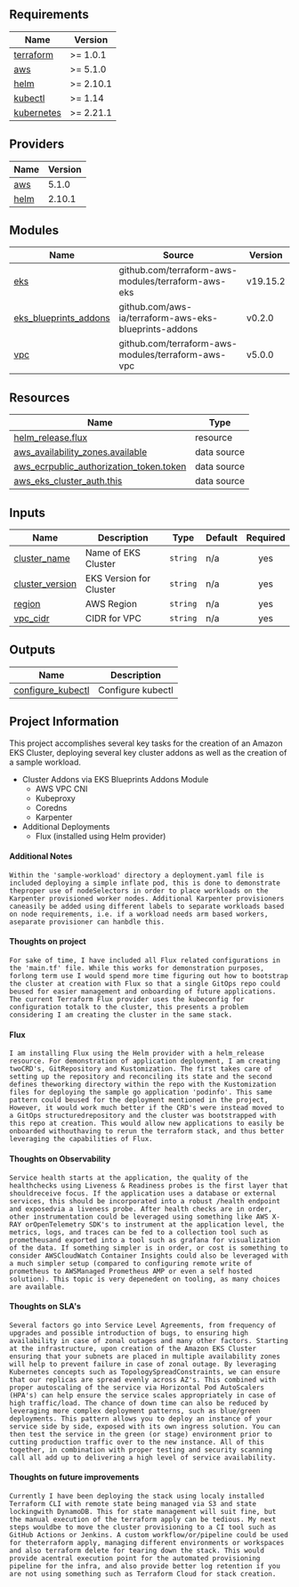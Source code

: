 ## Requirements

| Name | Version |
|------|---------|
| <a name="requirement_terraform"></a> [terraform](#requirement\_terraform) | >= 1.0.1 |
| <a name="requirement_aws"></a> [aws](#requirement\_aws) | >= 5.1.0 |
| <a name="requirement_helm"></a> [helm](#requirement\_helm) | >= 2.10.1 |
| <a name="requirement_kubectl"></a> [kubectl](#requirement\_kubectl) | >= 1.14 |
| <a name="requirement_kubernetes"></a> [kubernetes](#requirement\_kubernetes) | >= 2.21.1 |

## Providers

| Name | Version |
|------|---------|
| <a name="provider_aws"></a> [aws](#provider\_aws) | 5.1.0 |
| <a name="provider_helm"></a> [helm](#provider\_helm) | 2.10.1 |

## Modules

| Name | Source | Version |
|------|--------|---------|
| <a name="module_eks"></a> [eks](#module\_eks) | github.com/terraform-aws-modules/terraform-aws-eks | v19.15.2 |
| <a name="module_eks_blueprints_addons"></a> [eks\_blueprints\_addons](#module\_eks\_blueprints\_addons) | github.com/aws-ia/terraform-aws-eks-blueprints-addons | v0.2.0 |
| <a name="module_vpc"></a> [vpc](#module\_vpc) | github.com/terraform-aws-modules/terraform-aws-vpc | v5.0.0 |

## Resources

| Name | Type |
|------|------|
| [helm_release.flux](https://registry.terraform.io/providers/hashicorp/helm/latest/docs/resources/release) | resource |
| [aws_availability_zones.available](https://registry.terraform.io/providers/hashicorp/aws/latest/docs/data-sources/availability_zones) | data source |
| [aws_ecrpublic_authorization_token.token](https://registry.terraform.io/providers/hashicorp/aws/latest/docs/data-sources/ecrpublic_authorization_token) | data source |
| [aws_eks_cluster_auth.this](https://registry.terraform.io/providers/hashicorp/aws/latest/docs/data-sources/eks_cluster_auth) | data source |

## Inputs

| Name | Description | Type | Default | Required |
|------|-------------|------|---------|:--------:|
| <a name="input_cluster_name"></a> [cluster\_name](#input\_cluster\_name) | Name of EKS Cluster | `string` | n/a | yes |
| <a name="input_cluster_version"></a> [cluster\_version](#input\_cluster\_version) | EKS Version for Cluster | `string` | n/a | yes |
| <a name="input_region"></a> [region](#input\_region) | AWS Region | `string` | n/a | yes |
| <a name="input_vpc_cidr"></a> [vpc\_cidr](#input\_vpc\_cidr) | CIDR for VPC | `string` | n/a | yes |

## Outputs

| Name | Description |
|------|-------------|
| <a name="output_configure_kubectl"></a> [configure\_kubectl](#output\_configure\_kubectl) | Configure kubectl |

## Project Information
This project accomplishes several key tasks for the creation of an Amazon EKS Cluster, deploying several key cluster addons as well as the creation of a sample workload. 
- Cluster Addons via EKS Blueprints Addons Module
  -  AWS VPC CNI
  -  Kubeproxy
  -  Coredns
  -  Karpenter
- Additional Deployments
  - Flux (installed using Helm provider)

#### Additional Notes
```Within the 'sample-workload' directory a deployment.yaml file is included deploying a simple inflate pod, this is done to demonstrate theproper use of nodeSelectors in order to place workloads on the Karpenter provisioned worker nodes. Additional Karpenter provisioners caneasily be added using different labels to separate workloads based on node requirements, i.e. if a workload needs arm based workers, aseparate provisioner can hanbdle this.```

#### Thoughts on project
```For sake of time, I have included all Flux related configurations in the 'main.tf' file. While this works for demonstration purposes, forlong term use I would spend more time figuring out how to bootstrap the cluster at creation with Flux so that a single GitOps repo could beused for easier management and onboarding of future applications. The current Terraform Flux provider uses the kubeconfig for configuration totalk to the cluster, this presents a problem considering I am creating the cluster in the same stack.```

#### Flux
```I am installing Flux using the Helm provider with a helm_release resource. For demonstration of application deployment, I am creating twoCRD's, GitRepository and Kustomization. The first takes care of setting up the repository and reconciling its state and the second defines theworking directory within the repo with the Kustomization files for deploying the sample go application 'podinfo'. This same pattern could beused for the deployment mentioned in the project, However, it would work much better if the CRD's were instead moved to a GitOps structuredrepository and the cluster was bootstrapped with this repo at creation. This would allow new applications to easily be onboarded withouthaving to rerun the terraform stack, and thus better leveraging the capabilities of Flux.```
    
#### Thoughts on Observability
```Service health starts at the application, the quality of the healthchecks using Liveness & Readiness probes is the first layer that shouldreceive focus. If the application uses a database or external services, this should be incorporated into a robust /health endpoint and exposedvia a liveness probe. After health checks are in order, other instrumentation could be leveraged using something like AWS X-RAY orOpenTelemetry SDK's to instrument at the application level, the metrics, logs, and traces can be fed to a collection tool such as prometheusand exported into a tool such as grafana for visualization of the data. If something simpler is in order, or cost is something to consider AWSCloudWatch Container Insights could also be leveraged with a much simpler setup (compared to configuring remote write of prometheus to AWSManaged Prometheus AMP or even a self hosted solution). This topic is very depenedent on tooling, as many choices are available.```

#### Thoughts on SLA's
```Several factors go into Service Level Agreements, from frequency of upgrades and possible introduction of bugs, to ensuring high availability in case of zonal outages and many other factors. Starting at the infrastructure, upon creation of the Amazon EKS Cluster ensuring that your subnets are placed in multiple availability zones will help to prevent failure in case of zonal outage. By leveraging Kubernetes concepts such as TopologySpreadConstraints, we can ensure that our replicas are spread evenly across AZ's. This combined with proper autoscaling of the service via Horizontal Pod AutoScalers (HPA's) can help ensure the service scales appropriately in case of high traffic/load. The chance of down time can also be reduced by leveraging more complex deployment patterns, such as blue/green deployments. This pattern allows you to deploy an instance of your service side by side, exposed with its own ingress solution. You can then test the service in the green (or stage) environment prior to cutting production traffic over to the new instance. All of this together, in combination with proper testing and security scanning call all add up to delivering a high level of service availability.```
    
#### Thoughts on future improvements
```Currently I have been deploying the stack using localy installed Terraform CLI with remote state being managed via S3 and state lockingwith DynamoDB. This for state management will suit fine, but the manual execution of the terraform apply can be tedious. My next steps wouldbe to move the cluster provisioning to a CI tool such as GitHub Actions or Jenkins. A custom workflow/or/pipeline could be used for theterraform apply, managing different environments or workspaces and also terraform delete for tearing down the stack. This would provide acentral execution point for the automated provisioning pipeline for the infra, and also provide better log retention if you are not using something such as Terraform Cloud for stack creation.```
    

  


